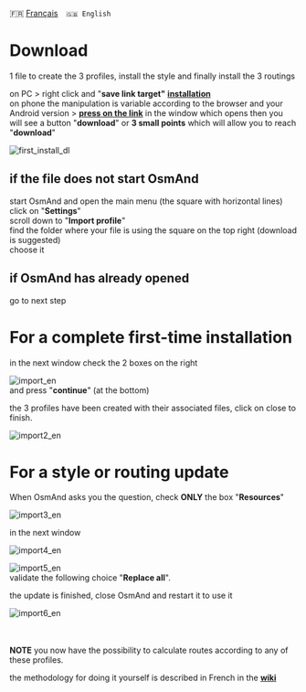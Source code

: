 🇫🇷 [Français](installation.md)&emsp;`🇬🇧 English`

# Download
1 file to create the 3 profiles, install the style and finally install the 3 routings<br>

on PC > right click and "**save link target"** **[installation](installation.osf)**<br>
on phone the manipulation is variable according to the browser and your Android version >
 **[press on the link](installation.osf)** 
 in the window which opens then you will see a button "**download**" or **3 small points** which will allow you to reach "**download**"<br>

![first_install_dl](https://user-images.githubusercontent.com/83398215/182154084-077cbc2b-35f5-4fe1-acbe-f6842914da52.png)

## if the file does not start OsmAnd<br>
start OsmAnd and open the main menu (the square with horizontal lines)<br>
click on "**Settings**"<br>
scroll down to "**Import profile**"<br>
find the folder where your file is using the square on the top right (download is suggested)<br>
choose it<br>

## if OsmAnd has already opened
go to next step

# For a complete first-time installation
in the next window check the 2 boxes on the right<br>

![import_en](https://user-images.githubusercontent.com/83398215/184083008-61dcb1e8-20fe-4a64-a089-d41c0713cbbc.png)<br>
and press "**continue**" (at the bottom)<br>

the 3 profiles have been created with their associated files, click on close to finish.<br>

![import2_en](https://user-images.githubusercontent.com/83398215/184083483-908f0a37-e5a2-4c6b-965d-c976ce4a7e65.png)<br>

# For a style or routing update
When OsmAnd asks you the question, check **ONLY** the box "**Resources**"<br>

![import3_en](https://user-images.githubusercontent.com/83398215/184084116-98808b3d-9bb5-4553-92ac-b3bf36ace755.png)<br>

in the next window

![import4_en](https://user-images.githubusercontent.com/83398215/184084404-90609c9e-086b-456e-8ccb-e8370b2bd3a6.png)<br>

![import5_en](https://user-images.githubusercontent.com/83398215/184084626-4725ed89-2268-4461-98c7-83247bbef6d2.png)<br>
validate the following choice "**Replace all**".

the update is finished, close OsmAnd and restart it to use it

![import6_en](https://user-images.githubusercontent.com/83398215/184084869-e2f24bc0-b06e-4d3c-b8fb-dd6c051d88c6.png)<br>
<br>
<br>

**NOTE** you now have the possibility to calculate routes according to any of these profiles.

the methodology for doing it yourself is described in French in the **[wiki](https://github.com/OsmAnd-Rendering/Motorcycle/wiki/%F0%9F%87%AB%F0%9F%87%B7--installation-manelle)**

